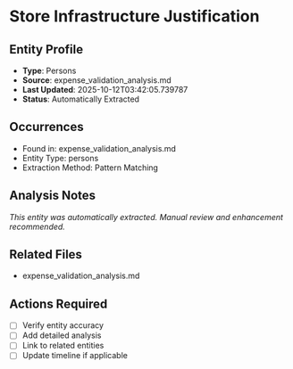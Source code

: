 # Store Infrastructure Justification

## Entity Profile
- **Type**: Persons
- **Source**: expense_validation_analysis.md
- **Last Updated**: 2025-10-12T03:42:05.739787
- **Status**: Automatically Extracted

## Occurrences
- Found in: expense_validation_analysis.md
- Entity Type: persons
- Extraction Method: Pattern Matching

## Analysis Notes
*This entity was automatically extracted. Manual review and enhancement recommended.*

## Related Files
- expense_validation_analysis.md

## Actions Required
- [ ] Verify entity accuracy
- [ ] Add detailed analysis
- [ ] Link to related entities
- [ ] Update timeline if applicable
